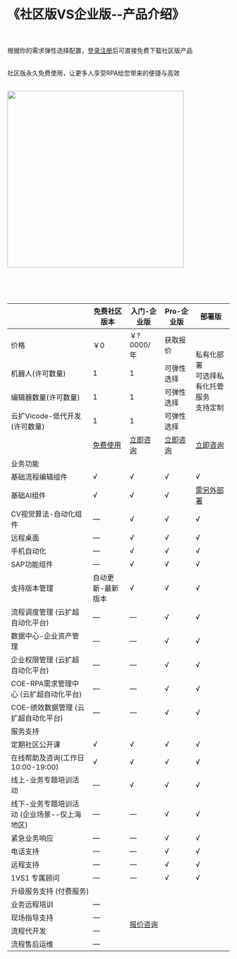 # 《社区版VS企业版--产品介绍》

<br><br>根据你的需求弹性选择配置，[登录注册](https://auth.encoo.com/Account/Register?ReturnUrl=%2fconnect%2fauthorize%2fcallback%3fclient_id%3dencoo_console_v3%26redirect_uri%3dhttps%253A%252F%252Fconsole.encoo.com%252Fcallback%26response_type%3dcode%26scope%3dopenid%2520profile%2520apigateway%2520offline_access%26state%3d43a4f32cc2fe4b5f906c10e18f5b8d4d%26code_challenge%3dtYhQskRW1PrPByc8_6HdVkUKQ7H8ZnDvmDLXE6QBBIY%26code_challenge_method%3dS256%26response_mode%3dquery)后可直接免费下载社区版产品<br>

<br>社区版永久免费使用，让更多人享受RPA给您带来的便捷与高效<br><br>

<img width = '400'  src ="https://doria-encooacademyimages.oss-cn-shanghai.aliyuncs.com/2022/12/28/16722140831651.jpg"/>

<br><br><br>


<table>
<thead>
  <tr>
    <th></th>
    <th>免费社区版本</th>
    <th>入门-企业版</th>
    <th>Pro-企业版</th>
    <th>部署版</th>
  </tr>
</thead>
<tbody>
  <tr>
    <td>价格</td>
    <td>￥0</td>
    <td>￥?0000/年</td>
    <td>获取报价</td>
    <td rowspan="4">私有化部署<br>可选择私有化托管服务<br>支持定制</td>
  </tr>
  <tr>
    <td>机器人(许可数量)</td>
    <td>1</td>
    <td>1</td>
    <td>可弹性选择</td>
  </tr>
  <tr>
    <td>编辑器数量(许可数量)</td>
    <td>1</td>
    <td>1</td>
    <td>可弹性选择</td>
  </tr>
  <tr>
    <td>云扩Vicode-低代开发(许可数量)</td>
    <td>1</td>
    <td>1</td>
    <td>可弹性选择</td>
  </tr>
  <tr>
    <td></td>
    <td><a href="https://www.encoo.com/download" target="_blank" rel="noopener noreferrer">免费使用</a></td>
    <td><a href="https://www.encoo.com/contactus" target="_blank" rel="noopener noreferrer">立即咨询</a></td>
    <td><a href="https://www.encoo.com/contactus" target="_blank" rel="noopener noreferrer">立即咨询</a></td>
    <td><a href="https://www.encoo.com/contactus" target="_blank" rel="noopener noreferrer">立即咨询</a></td>
  </tr>
  <tr>
    <td colspan="5">业务功能</td>
  </tr>
  <tr>
    <td>基础流程编辑组件</td>
    <td>√</td>
    <td>√</td>
    <td>√</td>
    <td>√</td>
  </tr>
  <tr>
    <td>基础AI组件</td>
    <td>√</td>
    <td>√</td>
    <td>√</td>
    <td><a href="https://www.encoo.com/contactus" target="_blank" rel="noopener noreferrer">需另外部署</a></td>
  </tr>
  <tr>
    <td>CV视觉算法-自动化组件</td>
    <td>—</td>
    <td>√</td>
    <td>√</td>
    <td>√</td>
  </tr>
  <tr>
    <td>远程桌面</td>
    <td>—</td>
    <td>√</td>
    <td>√</td>
    <td>√</td>
  </tr>
  <tr>
    <td>手机自动化</td>
    <td>—</td>
    <td>√</td>
    <td>√</td>
    <td>√</td>
  </tr>
  <tr>
    <td>SAP功能组件</td>
    <td>—</td>
    <td>√</td>
    <td>√</td>
    <td>√</td>
  </tr>
  <tr>
    <td>支持版本管理</td>
    <td>自动更新-最新版本</td>
    <td>√</td>
    <td>√</td>
    <td>√</td>
  </tr>
  <tr>
    <td>流程调度管理 (云扩超自动化平台)</td>
    <td>—</td>
    <td>—</td>
    <td>√</td>
    <td>√</td>
  </tr>
  <tr>
    <td>数据中心-企业资产管理</td>
    <td>—</td>
    <td>—</td>
    <td>√</td>
    <td>√</td>
  </tr>
  <tr>
    <td>企业权限管理 (云扩超自动化平台)</td>
    <td>—</td>
    <td>—</td>
    <td>√</td>
    <td>√</td>
  </tr>
  <tr>
    <td>COE-RPA需求管理中心 (云扩超自动化平台)</td>
    <td>—</td>
    <td>—</td>
    <td>√</td>
    <td>√</td>
  </tr>
  <tr>
    <td>COE-绩效数据管理 (云扩超自动化平台)</td>
    <td>—</td>
    <td>—</td>
    <td>√</td>
    <td>√</td>
  </tr>
  <tr>
    <td colspan="5">服务支持</td>
  </tr>
  <tr>
    <td>定期社区公开课</td>
    <td>√</td>
    <td>√</td>
    <td>√</td>
    <td>√</td>
  </tr>
  <tr>
    <td>在线帮助及咨询(工作日 10:00-19:00)</td>
    <td>√</td>
    <td>√</td>
    <td>√</td>
    <td>√</td>
  </tr>
  <tr>
    <td>线上-业务专题培训活动</td>
    <td>—</td>
    <td>√</td>
    <td>√</td>
    <td>√</td>
  </tr>
  <tr>
    <td>线下-业务专题培训活动 (企业场景--仅上海地区)</td>
    <td>—</td>
    <td>—</td>
    <td>√</td>
    <td>√</td>
  </tr>
  <tr>
    <td>紧急业务响应</td>
    <td>—</td>
    <td>—</td>
    <td>√</td>
    <td>√</td>
  </tr>
  <tr>
    <td>电话支持</td>
    <td>—</td>
    <td>—</td>
    <td>√</td>
    <td>√</td>
  </tr>
  <tr>
    <td>远程支持</td>
    <td>—</td>
    <td>—</td>
    <td>√</td>
    <td>√</td>
  </tr>
  <tr>
    <td>1VS1 专属顾问</td>
    <td>—</td>
    <td>—</td>
    <td>√</td>
    <td>√</td>
  </tr>
  <tr>
    <td colspan="5">升级服务支持 (付费服务)</td>
  </tr>
  <tr>
    <td>业务远程培训</td>
    <td>—</td>
    <td colspan="3" rowspan="4"><a href="https://www.encoo.com/contactus" target="_blank" rel="noopener noreferrer">报价咨询</a></td>
  </tr>
  <tr>
    <td>现场指导支持</td>
    <td>—</td>
  </tr>
  <tr>
    <td>流程代开发</td>
    <td>—</td>
  </tr>
  <tr>
    <td>流程售后运维</td>
    <td>—</td>
  </tr>
</tbody>
</table>